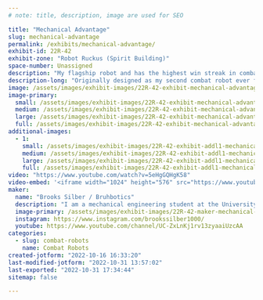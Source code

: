 ```yaml
---
# note: title, description, image are used for SEO

title: "Mechanical Advantage"
slug: mechanical-advantage
permalink: /exhibits/mechanical-advantage/
exhibit-id: 22R-42
exhibit-zone: "Robot Ruckus (Spirit Building)"
space-number: Unassigned
description: "My flagship robot and has the highest win streak in combat robot history"
description-long: "Originally designed as my second combat robot ever for makerfaire 2021 this bot went on to win many events in Florida and has competed at the international level at Norwalk Havoc Robot League. This robot is designed to be robust and optimized over time."
image: /assets/images/exhibit-images/22R-42-exhibit-mechanical-advantage-transparent-backround-2-large.png
image-primary: 
  small: /assets/images/exhibit-images/22R-42-exhibit-mechanical-advantage-transparent-backround-2-small.png
  medium: /assets/images/exhibit-images/22R-42-exhibit-mechanical-advantage-transparent-backround-2-medium.png
  large: /assets/images/exhibit-images/22R-42-exhibit-mechanical-advantage-transparent-backround-2-large.png
  full: /assets/images/exhibit-images/22R-42-exhibit-mechanical-advantage-transparent-backround-2-full.png
additional-images: 
  - 1:
    small: /assets/images/exhibit-images/22R-42-exhibit-addl1-mechanical-advantage-transparent-backround-small.png
    medium: /assets/images/exhibit-images/22R-42-exhibit-addl1-mechanical-advantage-transparent-backround-medium.png
    large: /assets/images/exhibit-images/22R-42-exhibit-addl1-mechanical-advantage-transparent-backround-large.png
    full: /assets/images/exhibit-images/22R-42-exhibit-addl1-mechanical-advantage-transparent-backround-full.png
video: "https://www.youtube.com/watch?v=5eHgGQHgK58"
video-embed: '<iframe width="1024" height="576" src="https://www.youtube.com/embed/5eHgGQHgK58?feature=oembed" frameborder="0" allow="accelerometer; autoplay; clipboard-write; encrypted-media; gyroscope; picture-in-picture" allowfullscreen title="3lb Robot vs Camera"></iframe>'
maker: 
  name: "Brooks Silber / Bruhbotics"
  description: "I am a mechanical engineering student at the University of Florida who has an enthusiasm for all things robots. I am part of the UF Gator Robotics combat team."
  image-primary: /assets/images/exhibit-images/22R-42-maker-mechanical-advantage-brooks-medium.jpg
  instagram: https://www.instagram.com/brookssilber1000/
  youtube: https://www.youtube.com/channel/UC-ZxLnKj1rv13zyaaiUzcAA
categories: 
  - slug: combat-robots
    name: Combat Robots
created-jotform: "2022-10-16 16:33:20"
last-modified-jotform: "2022-10-31 13:57:02"
last-exported: "2022-10-31 17:34:44"
sitemap: false

---
```

